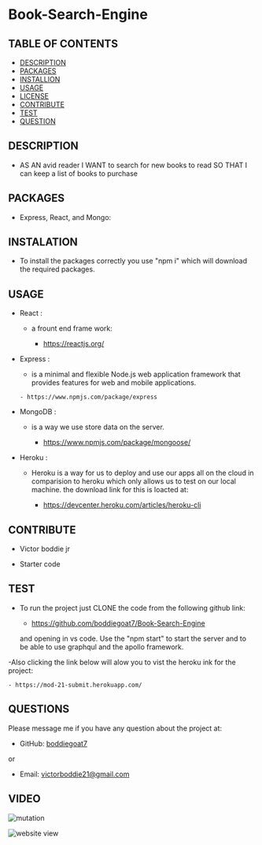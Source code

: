 # Book-Search-Engine



## TABLE OF CONTENTS
  - [DESCRIPTION](#description)
  - [PACKAGES](#packages)
  - [INSTALLION](#installation)
  - [USAGE](#usage)
  - [LICENSE](#license)
  - [CONTRIBUTE](#contribute)
  - [TEST](#test)
  - [QUESTION](#questions)


## DESCRIPTION

        
- AS AN avid reader
I WANT to search for new books to read
SO THAT I can keep a list of books to purchase


## PACKAGES


- Express, React, and Mongo:
    
  


## INSTALATION

      
- To install the packages correctly you use "npm i" which will download the required packages.


## USAGE


- React :

  - a frount end frame work:
    
      - https://reactjs.org/

- Express :

    -  is a minimal and flexible Node.js web application framework that provides features for web and mobile applications.  
  
      - https://www.npmjs.com/package/express
    

   
- MongoDB :

    - is a way we use store data on the server.  
  
      - https://www.npmjs.com/package/mongoose/  
    
    
    

- Heroku :

  - Heroku is a way for us to deploy and use our apps all on the cloud in comparision to heroku which only allows us to test on our local machine. the download link for this is loacted at: 
    
    - https://devcenter.heroku.com/articles/heroku-cli



## CONTRIBUTE


- Victor boddie jr 

- Starter code

## TEST

      
- To run the project just CLONE the code from the following github link:

   - https://github.com/boddiegoat7/Book-Search-Engine

   and opening in vs code. Use the "npm start" to start the server and to be able to use graphqul and the apollo framework.

-Also clicking the link below will alow you to vist the heroku ink for the project:

    - https://mod-21-submit.herokuapp.com/

## QUESTIONS


Please message me if you have any question about the project at:

- GitHub: [boddiegoat7](https://github.com/boddiegoat7)

        
or

- Email: [victorboddie21@gmail.com](mailto:victorboddie21@gmail.com})

        
## VIDEO

![mutation](https://user-images.githubusercontent.com/107088058/202081084-e41d5658-87a1-4252-8f1c-52415d25ce52.png)



![website view](https://user-images.githubusercontent.com/107088058/202081160-38d871b8-deb5-436b-8f11-08d29b7239c1.png)
